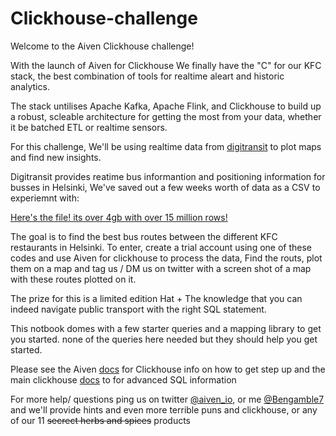 # Clickhouse-challenge


Welcome to the Aiven Clickhouse challenge!

With the launch of Aiven for Clickhouse We finally have the "C" for our KFC stack, the best combination of tools for realtime aleart and historic analytics.

The stack untilises Apache Kafka, Apache Flink, and Clickhouse to build up a robust, scleable architecture for getting the most from your data, whether it be batched ETL or realtime sensors.

For this challenge, We'll be using realtime data from [digitransit](https://digitransit.fi/en/developers/apis/4-realtime-api/) to plot maps and find new insights.

Digitransit provides reatime bus informantion and positioning information for busses in Helsinki, We've saved out a few weeks worth of data as a CSV to experiemnt with:

[Here's the file! its over 4gb with over 15 million rows!](https://drive.google.com/file/d/1B4Scsuz4hTx2Hbd9seMIb0dDgbo-b0bf/view?usp=sharing)

The goal is to find the best bus routes between the different KFC restaurants in Helsinki. To enter, create a trial account using one of these codes and use Aiven for clickhouse to process the data, Find the routs, plot them on a map and tag us / DM us on twitter with a screen shot of a map with these routes plotted on it.  

The prize for this is a limited edition Hat + The knowledge that you can indeed navigate public transport with the right SQL statement.

This notbook domes with a few starter queries and a mapping library to get you started. none of the queries here needed but they should help you get started. 

Please see the Aiven [docs](https://docs.aiven.io/docs/products/clickhouse/getting-started.html) for Clickhouse info on how to get step up and the main clickhouse [docs](https://clickhouse.com/docs/en/sql-reference) to for advanced SQL information 

For more help/ questions ping us on twitter [@aiven_io](https://twitter.com/aiven_io), or me [@Bengamble7](https://twitter.com/BenGamble7) and we'll provide hints and even more terrible puns and clickhouse, or any of our 11 ~~secrect herbs and spices~~ products

